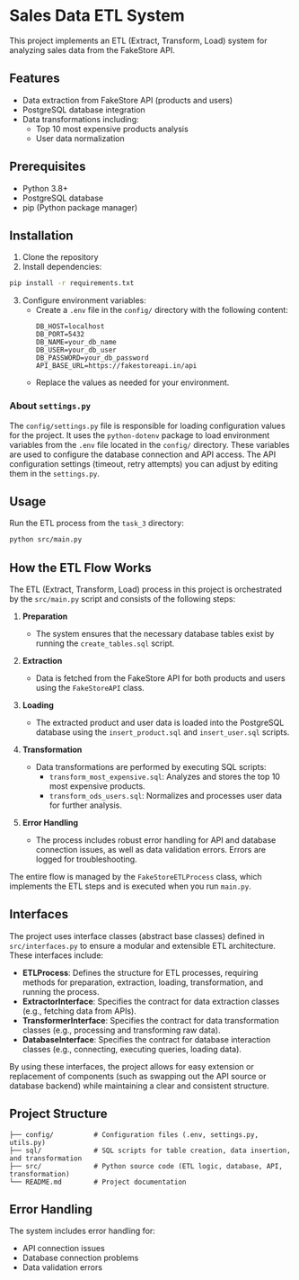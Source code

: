 # Sales Data ETL System

This project implements an ETL (Extract, Transform, Load) system for analyzing sales data from the FakeStore API.

## Features

- Data extraction from FakeStore API (products and users)
- PostgreSQL database integration
- Data transformations including:
  - Top 10 most expensive products analysis
  - User data normalization

## Prerequisites

- Python 3.8+
- PostgreSQL database
- pip (Python package manager)

## Installation

1. Clone the repository
2. Install dependencies:

```bash
pip install -r requirements.txt
```

3. Configure environment variables:
   - Create a `.env` file in the `config/` directory with the following content:
     ```env
     DB_HOST=localhost
     DB_PORT=5432
     DB_NAME=your_db_name
     DB_USER=your_db_user
     DB_PASSWORD=your_db_password
     API_BASE_URL=https://fakestoreapi.in/api
     ```
   - Replace the values as needed for your environment.

### About `settings.py`

The `config/settings.py` file is responsible for loading configuration values for the project. It uses the `python-dotenv` package to load environment variables from the `.env` file located in the `config/` directory. These variables are used to configure the database connection and API access. The API configuration settings (timeout, retry attempts) you can adjust by editing them in the `settings.py`.

## Usage

Run the ETL process from the `task_3` directory:

```bash
python src/main.py
```

## How the ETL Flow Works

The ETL (Extract, Transform, Load) process in this project is orchestrated by the `src/main.py` script and consists of the following steps:

1. **Preparation**

   - The system ensures that the necessary database tables exist by running the `create_tables.sql` script.

2. **Extraction**

   - Data is fetched from the FakeStore API for both products and users using the `FakeStoreAPI` class.

3. **Loading**

   - The extracted product and user data is loaded into the PostgreSQL database using the `insert_product.sql` and `insert_user.sql` scripts.

4. **Transformation**

   - Data transformations are performed by executing SQL scripts:
     - `transform_most_expensive.sql`: Analyzes and stores the top 10 most expensive products.
     - `transform_ods_users.sql`: Normalizes and processes user data for further analysis.

5. **Error Handling**
   - The process includes robust error handling for API and database connection issues, as well as data validation errors. Errors are logged for troubleshooting.

The entire flow is managed by the `FakeStoreETLProcess` class, which implements the ETL steps and is executed when you run `main.py`.

## Interfaces

The project uses interface classes (abstract base classes) defined in `src/interfaces.py` to ensure a modular and extensible ETL architecture. These interfaces include:

- **ETLProcess**: Defines the structure for ETL processes, requiring methods for preparation, extraction, loading, transformation, and running the process.
- **ExtractorInterface**: Specifies the contract for data extraction classes (e.g., fetching data from APIs).
- **TransformerInterface**: Specifies the contract for data transformation classes (e.g., processing and transforming raw data).
- **DatabaseInterface**: Specifies the contract for database interaction classes (e.g., connecting, executing queries, loading data).

By using these interfaces, the project allows for easy extension or replacement of components (such as swapping out the API source or database backend) while maintaining a clear and consistent structure.

## Project Structure

```
├── config/          # Configuration files (.env, settings.py, utils.py)
├── sql/             # SQL scripts for table creation, data insertion, and transformation
├── src/             # Python source code (ETL logic, database, API, transformation)
└── README.md        # Project documentation
```

## Error Handling

The system includes error handling for:

- API connection issues
- Database connection problems
- Data validation errors
